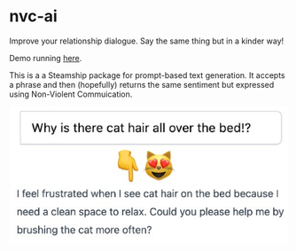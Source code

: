 # nvc-ai
Improve your relationship dialogue. Say the same thing but in a kinder way!

Demo running [here](https://www.steamship.com/packages/nvc?tab=Demo).

This is a a Steamship package for prompt-based text generation. It accepts a phrase and then (hopefully) returns the same sentiment but expressed using Non-Violent Commuication.

![image](cat-hair-nvc.jpg)
